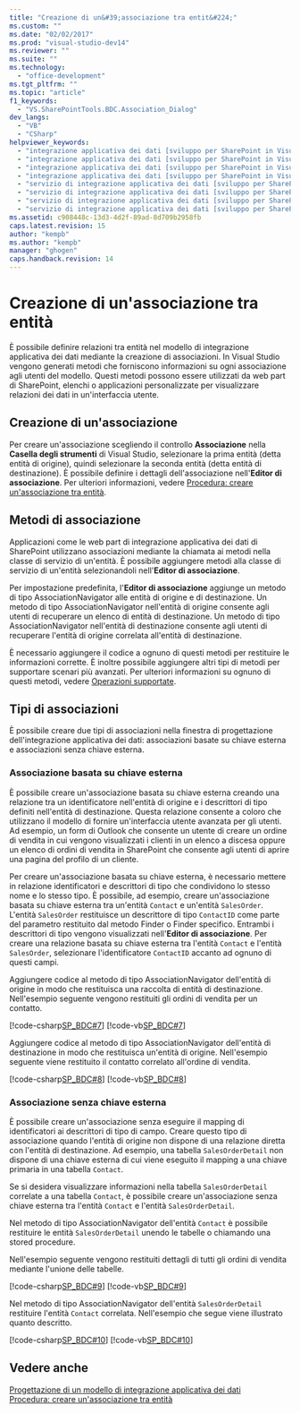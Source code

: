 ```yaml
---
title: "Creazione di un&#39;associazione tra entit&#224;"
ms.custom: ""
ms.date: "02/02/2017"
ms.prod: "visual-studio-dev14"
ms.reviewer: ""
ms.suite: ""
ms.technology: 
  - "office-development"
ms.tgt_pltfrm: ""
ms.topic: "article"
f1_keywords: 
  - "VS.SharePointTools.BDC.Association_Dialog"
dev_langs: 
  - "VB"
  - "CSharp"
helpviewer_keywords: 
  - "integrazione applicativa dei dati [sviluppo per SharePoint in Visual Studio], associare tipi di contenuto esterno"
  - "integrazione applicativa dei dati [sviluppo per SharePoint in Visual Studio], associazioni tra entità"
  - "integrazione applicativa dei dati [sviluppo per SharePoint in Visual Studio], creare un'associazione"
  - "integrazione applicativa dei dati [sviluppo per SharePoint in Visual Studio], entità correlate"
  - "servizio di integrazione applicativa dei dati [sviluppo per SharePoint in Visual Studio], associare tipi di contenuto esterno"
  - "servizio di integrazione applicativa dei dati [sviluppo per SharePoint in Visual Studio], associazioni tra entità"
  - "servizio di integrazione applicativa dei dati [sviluppo per SharePoint in Visual Studio], creare un'associazione"
  - "servizio di integrazione applicativa dei dati [sviluppo per SharePoint in Visual Studio], entità correlate"
ms.assetid: c908448c-13d3-4d2f-89ad-8d709b2958fb
caps.latest.revision: 15
author: "kempb"
ms.author: "kempb"
manager: "ghogen"
caps.handback.revision: 14
---
```

# Creazione di un&#39;associazione tra entit&#224;
  È possibile definire relazioni tra entità nel modello di integrazione applicativa dei dati mediante la creazione di associazioni.  In Visual Studio vengono generati metodi che forniscono informazioni su ogni associazione agli utenti del modello.  Questi metodi possono essere utilizzati da web part di SharePoint, elenchi o applicazioni personalizzate per visualizzare relazioni dei dati in un'interfaccia utente.  
  
## Creazione di un'associazione  
 Per creare un'associazione scegliendo il controllo **Associazione** nella **Casella degli strumenti** di Visual Studio, selezionare la prima entità \(detta entità di origine\), quindi selezionare la seconda entità \(detta entità di destinazione\).  È possibile definire i dettagli dell'associazione nell'**Editor di associazione**.  Per ulteriori informazioni, vedere [Procedura: creare un'associazione tra entità](../sharepoint/how-to-create-an-association-between-entities.md).  
  
## Metodi di associazione  
 Applicazioni come le web part di integrazione applicativa dei dati di SharePoint utilizzano associazioni mediante la chiamata ai metodi nella classe di servizio di un'entità.  È possibile aggiungere metodi alla classe di servizio di un'entità selezionandoli nell'**Editor di associazione**.  
  
 Per impostazione predefinita, l'**Editor di associazione** aggiunge un metodo di tipo AssociationNavigator alle entità di origine e di destinazione.  Un metodo di tipo AssociationNavigator nell'entità di origine consente agli utenti di recuperare un elenco di entità di destinazione.  Un metodo di tipo AssociationNavigator nell'entità di destinazione consente agli utenti di recuperare l'entità di origine correlata all'entità di destinazione.  
  
 È necessario aggiungere il codice a ognuno di questi metodi per restituire le informazioni corrette.  È inoltre possibile aggiungere altri tipi di metodi per supportare scenari più avanzati.  Per ulteriori informazioni su ognuno di questi metodi, vedere [Operazioni supportate](http://go.microsoft.com/fwlink/?LinkId=169286).  
  
## Tipi di associazioni  
 È possibile creare due tipi di associazioni nella finestra di progettazione dell'integrazione applicativa dei dati: associazioni basate su chiave esterna e associazioni senza chiave esterna.  
  
### Associazione basata su chiave esterna  
 È possibile creare un'associazione basata su chiave esterna creando una relazione tra un identificatore nell'entità di origine e i descrittori di tipo definiti nell'entità di destinazione.  Questa relazione consente a coloro che utilizzano il modello di fornire un'interfaccia utente avanzata per gli utenti.  Ad esempio, un form di Outlook che consente un utente di creare un ordine di vendita in cui vengono visualizzati i clienti in un elenco a discesa oppure un elenco di ordini di vendita in SharePoint che consente agli utenti di aprire una pagina del profilo di un cliente.  
  
 Per creare un'associazione basata su chiave esterna, è necessario mettere in relazione identificatori e descrittori di tipo che condividono lo stesso nome e lo stesso tipo.  È possibile, ad esempio, creare un'associazione basata su chiave esterna tra un'entità `Contact` e un'entità `SalesOrder`.  L'entità `SalesOrder` restituisce un descrittore di tipo `ContactID` come parte del parametro restituito dal metodo Finder o Finder specifico.  Entrambi i descrittori di tipo vengono visualizzati nell'**Editor di associazione**.  Per creare una relazione basata su chiave esterna tra l'entità `Contact` e l'entità `SalesOrder`, selezionare l'identificatore `ContactID` accanto ad ognuno di questi campi.  
  
 Aggiungere codice al metodo di tipo AssociationNavigator dell'entità di origine in modo che restituisca una raccolta di entità di destinazione.  Nell'esempio seguente vengono restituiti gli ordini di vendita per un contatto.  
  
 [!code-csharp[SP_BDC#7](../snippets/csharp/VS_Snippets_OfficeSP/sp_bdc/CS/bdcmodel1/contactservice.cs#7)]
 [!code-vb[SP_BDC#7](../snippets/visualbasic/VS_Snippets_OfficeSP/sp_bdc/VB/bdcmodel1/contactservice.vb#7)]  
  
 Aggiungere codice al metodo di tipo AssociationNavigator dell'entità di destinazione in modo che restituisca un'entità di origine.  Nell'esempio seguente viene restituito il contatto correlato all'ordine di vendita.  
  
 [!code-csharp[SP_BDC#8](../snippets/csharp/VS_Snippets_OfficeSP/sp_bdc/CS/bdcmodel1/salesorderservice.cs#8)]
 [!code-vb[SP_BDC#8](../snippets/visualbasic/VS_Snippets_OfficeSP/sp_bdc/VB/bdcmodel1/salesorderservice.vb#8)]  
  
### Associazione senza chiave esterna  
 È possibile creare un'associazione senza eseguire il mapping di identificatori ai descrittori di tipo di campo.  Creare questo tipo di associazione quando l'entità di origine non dispone di una relazione diretta con l'entità di destinazione.  Ad esempio, una tabella `SalesOrderDetail` non dispone di una chiave esterna di cui viene eseguito il mapping a una chiave primaria in una tabella `Contact`.  
  
 Se si desidera visualizzare informazioni nella tabella `SalesOrderDetail` correlate a una tabella `Contact`, è possibile creare un'associazione senza chiave esterna tra l'entità `Contact` e l'entità `SalesOrderDetail`.  
  
 Nel metodo di tipo AssociationNavigator dell'entità `Contact` è possibile restituire le entità `SalesOrderDetail` unendo le tabelle o chiamando una stored procedure.  
  
 Nell'esempio seguente vengono restituiti dettagli di tutti gli ordini di vendita mediante l'unione delle tabelle.  
  
 [!code-csharp[SP_BDC#9](../snippets/csharp/VS_Snippets_OfficeSP/sp_bdc/CS/bdcmodel1/contactservice.cs#9)]
 [!code-vb[SP_BDC#9](../snippets/visualbasic/VS_Snippets_OfficeSP/sp_bdc/VB/bdcmodel1/contactservice.vb#9)]  
  
 Nel metodo di tipo AssociationNavigator dell'entità `SalesOrderDetail` restituire l'entità `Contact` correlata.  Nell'esempio che segue viene illustrato quanto descritto.  
  
 [!code-csharp[SP_BDC#10](../snippets/csharp/VS_Snippets_OfficeSP/sp_bdc/CS/bdcmodel1/salesorderdetailservice.cs#10)]
 [!code-vb[SP_BDC#10](../snippets/visualbasic/VS_Snippets_OfficeSP/sp_bdc/VB/bdcmodel1/salesorderdetailservice.vb#10)]  
  
## Vedere anche  
 [Progettazione di un modello di integrazione applicativa dei dati](../sharepoint/designing-a-business-data-connectivity-model.md)   
 [Procedura: creare un'associazione tra entità](../sharepoint/how-to-create-an-association-between-entities.md)  
  
  